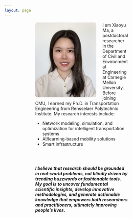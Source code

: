 ```yaml
---
layout: page
---
```


<div style="margin-left: 100px; margin-right: 100px;">

<img src="/assets/img/IMG_2884_new.JPG" alt="photo" width="200" style="float: left; margin-right: 20px; border-radius: 8px;" />

I am Xiaoyu Ma, a postdoctoral researcher in the Department of Civil and Environmental Engineering at Carnegie Mellon University. Before joining CMU, I earned my Ph.D. in Transportation Engineering from Rensselaer Polytechnic Institute. My research interests include: 

- Network modeling, simulation, and optimization for intelligent transportation systems
- AI/learning-based mobility solutions
- Smart infrastructure

<br>
<br>

***I believe that research should be grounded in real-world problems, not blindly driven by trending buzzwords or fashionable tools. 
My goal is to uncover fundamental scientific insights, develop innovative methodologies, and generate actionable knowledge that empowers both researchers and practitioners, 
ultimately improving people’s lives.***

</div>